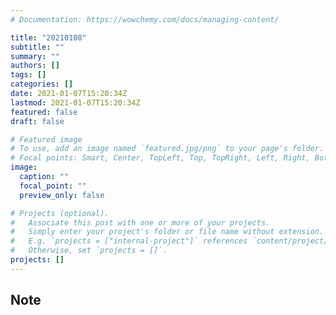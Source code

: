 ```yaml
---
# Documentation: https://wowchemy.com/docs/managing-content/

title: "20210108"
subtitle: ""
summary: ""
authors: []
tags: []
categories: []
date: 2021-01-07T15:20:34Z
lastmod: 2021-01-07T15:20:34Z
featured: false
draft: false

# Featured image
# To use, add an image named `featured.jpg/png` to your page's folder.
# Focal points: Smart, Center, TopLeft, Top, TopRight, Left, Right, BottomLeft, Bottom, BottomRight.
image:
  caption: ""
  focal_point: ""
  preview_only: false

# Projects (optional).
#   Associate this post with one or more of your projects.
#   Simply enter your project's folder or file name without extension.
#   E.g. `projects = ["internal-project"]` references `content/project/deep-learning/index.md`.
#   Otherwise, set `projects = []`.
projects: []
---
```


## Note

